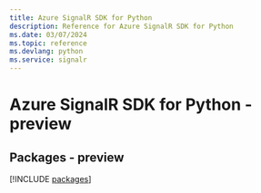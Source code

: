 ```yaml
---
title: Azure SignalR SDK for Python
description: Reference for Azure SignalR SDK for Python
ms.date: 03/07/2024
ms.topic: reference
ms.devlang: python
ms.service: signalr
---
```

# Azure SignalR SDK for Python - preview
## Packages - preview
[!INCLUDE [packages](signalr-index.md)]